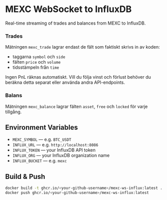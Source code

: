 # MEXC WebSocket to InfluxDB

Real-time streaming of trades and balances from MEXC to InfluxDB.

### Trades

Mätningen `mexc_trade` lagrar endast de fält som faktiskt skrivs in av koden:

- taggarna `symbol` och `side`
- fälten `price` och `volume`
- tidsstämpeln från `time`

Ingen PnL räknas automatiskt. Vill du följa vinst och förlust behöver du
beräkna detta separat eller använda andra API-endpoints.

### Balans

Mätningen `mexc_balance` lagrar fälten `asset`, `free` och `locked` för varje tillgång.

## Environment Variables

- `MEXC_SYMBOL` — e.g. `BTC_USDT`
- `INFLUX_URL` — e.g. `http://localhost:8086`
- `INFLUX_TOKEN` — your InfluxDB API token
- `INFLUX_ORG` — your InfluxDB organization name
- `INFLUX_BUCKET` — e.g. `mexc`

## Build & Push

```bash
docker build -t ghcr.io/<your-github-username>/mexc-ws-influx:latest .
docker push ghcr.io/<your-github-username>/mexc-ws-influx:latest
```
